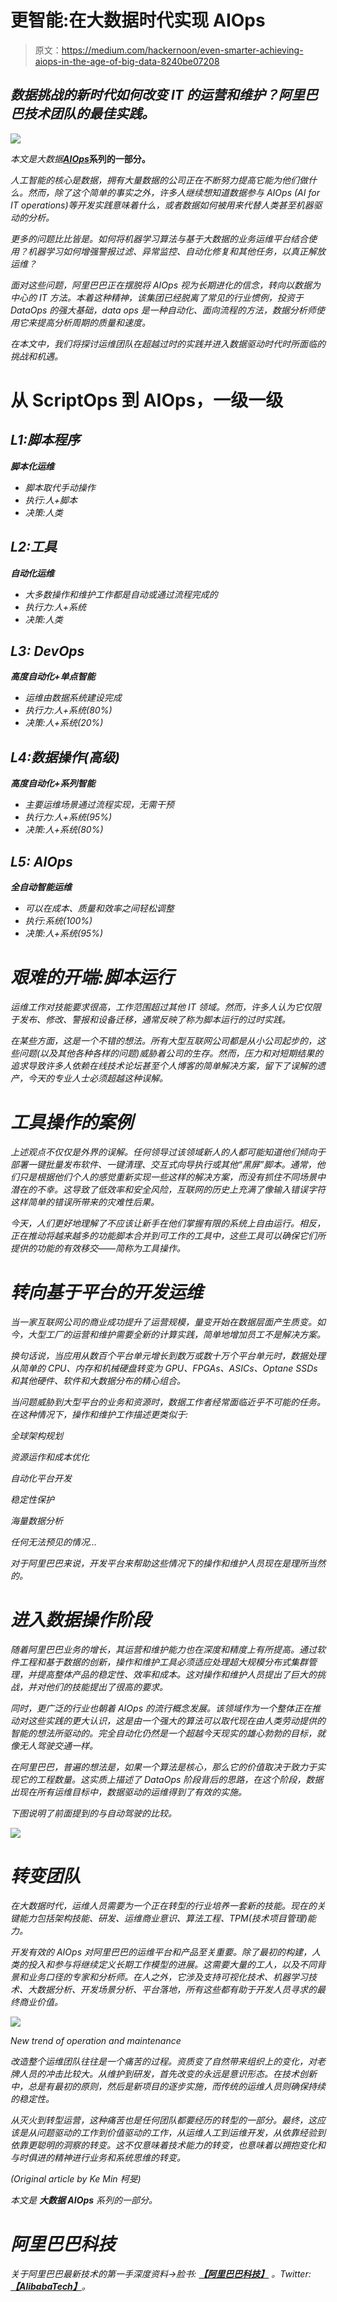 # 更智能:在大数据时代实现 AIOps

> 原文：<https://medium.com/hackernoon/even-smarter-achieving-aiops-in-the-age-of-big-data-8240be07208>

## *数据挑战的新时代如何改变 IT 的运营和维护？阿里巴巴技术团队的最佳实践。*

![](img/d8d5a9bf821f9135dd1e7c0d437acf38.png)

*本文是大数据*[***AIOps***](/@alitech_2017/aiops-for-big-data-from-alibaba-e147455f71dd)**系列的一部分。**

*人工智能的核心是数据，拥有大量数据的公司正在不断努力提高它能为他们做什么。然而，除了这个简单的事实之外，许多人继续想知道数据参与 AIOps (AI for IT operations)等开发实践意味着什么，或者数据如何被用来代替人类甚至机器驱动的分析。*

*更多的问题比比皆是。如何将机器学习算法与基于大数据的业务运维平台结合使用？机器学习如何增强警报过滤、异常监控、自动化修复和其他任务，以真正解放运维？*

*面对这些问题，阿里巴巴正在摆脱将 AIOps 视为长期进化的信念，转向以数据为中心的 IT 方法。本着这种精神，该集团已经脱离了常见的行业惯例，投资于 DataOps 的强大基础，data ops 是一种自动化、面向流程的方法，数据分析师使用它来提高分析周期的质量和速度。*

*在本文中，我们将探讨运维团队在超越过时的实践并进入数据驱动时代时所面临的挑战和机遇。*

# **从 ScriptOps 到 AIOps，一级一级**

## *L1:脚本程序*

***脚本化运维***

*   *脚本取代手动操作*
*   *执行:人+脚本*
*   *决策:人类*

## *L2:工具*

***自动化运维***

*   *大多数操作和维护工作都是自动或通过流程完成的*
*   *执行力:人+系统*
*   *决策:人类*

## *L3: DevOps*

***高度自动化+单点智能***

*   *运维由数据系统建设完成*
*   *执行力:人+系统(80%)*
*   *决策:人+系统(20%)*

## *L4:数据操作(高级)*

***高度自动化+系列智能***

*   *主要运维场景通过流程实现，无需干预*
*   *执行力:人+系统(95%)*
*   *决策:人+系统(80%)*

## *L5: AIOps*

***全自动智能运维***

*   *可以在成本、质量和效率之间轻松调整*
*   *执行:系统(100%)*
*   *决策:人+系统(95%)*

# *艰难的开端:脚本运行*

*运维工作对技能要求很高，工作范围超过其他 IT 领域。然而，许多人认为它仅限于发布、修改、警报和设备迁移，通常反映了称为脚本运行的过时实践。*

*在某些方面，这是一个不错的想法。所有大型互联网公司都是从小公司起步的，这些问题(以及其他各种各样的问题)威胁着公司的生存。然而，压力和对短期结果的追求导致许多人依赖在线技术论坛甚至个人博客的简单解决方案，留下了误解的遗产，今天的专业人士必须超越这种误解。*

# *工具操作的案例*

*上述观点不仅仅是外界的误解。任何领导过该领域新人的人都可能知道他们倾向于部署一键批量发布软件、一键清理、交互式向导执行或其他“黑屏”脚本。通常，他们只是根据他们个人的感觉重新实现一些这样的解决方案，而没有抓住不同场景中潜在的不幸。这导致了低效率和安全风险，互联网的历史上充满了像输入错误字符这样简单的错误所带来的灾难性后果。*

*今天，人们更好地理解了不应该让新手在他们掌握有限的系统上自由运行。相反，正在推动将越来越多的功能脚本合并到可工作的工具中，这些工具可以确保它们所提供的功能的有效移交——简称为工具操作。*

# *转向基于平台的开发运维*

*当一家互联网公司的商业成功提升了运营规模，量变开始在数据层面产生质变。如今，大型工厂的运营和维护需要全新的计算实践，简单地增加员工不是解决方案。*

*换句话说，当应用从数百个平台单元增长到数万或数十万个平台单元时，数据处理从简单的 CPU、内存和机械硬盘转变为 GPU、FPGAs、ASICs、Optane SSDs 和其他硬件、软件和大数据分布的精心组合。*

*当问题威胁到大型平台的业务和资源时，数据工作者经常面临近乎不可能的任务。在这种情况下，操作和维护工作描述更类似于:*

*全球架构规划*

*资源运作和成本优化*

*自动化平台开发*

*稳定性保护*

*海量数据分析*

*任何无法预见的情况…*

*对于阿里巴巴来说，开发平台来帮助这些情况下的操作和维护人员现在是理所当然的。*

# *进入数据操作阶段*

*随着阿里巴巴业务的增长，其运营和维护能力也在深度和精度上有所提高。通过软件工程和基于数据的创新，操作和维护工具必须适应处理超大规模分布式集群管理，并提高整体产品的稳定性、效率和成本。这对操作和维护人员提出了巨大的挑战，并对他们的技能提出了很高的要求。*

*同时，更广泛的行业也朝着 AIOps 的流行概念发展。该领域作为一个整体正在推动对这些实践的更大认识，这是由一个强大的算法可以取代现在由人类劳动提供的智能的想法所驱动的。完全自动化仍然是一个超越今天现实的雄心勃勃的目标，就像无人驾驶交通一样。*

*在阿里巴巴，普遍的想法是，如果一个算法是核心，那么它的价值取决于致力于实现它的工程数量。这实质上描述了 DataOps 阶段背后的思路，在这个阶段，数据出现在所有运维目标中，数据驱动的运维得到了有效的实施。*

*下图说明了前面提到的与自动驾驶的比较。*

*![](img/ec9c9f12c0e6e62e742a7a7ce3382b37.png)*

# *转变团队*

*在大数据时代，运维人员需要为一个正在转型的行业培养一套新的技能。现在的关键能力包括架构技能、研发、运维商业意识、算法工程、TPM(技术项目管理)能力。*

*开发有效的 AIOps 对阿里巴巴的运维平台和产品至关重要。除了最初的构建，人类的投入和参与将继续定义长期工作模型的进展。这需要大量的工人，以及不同背景和业务口径的专家和分析师。在人之外，它涉及支持可视化技术、机器学习技术、大数据分析、开发场景分析、平台落地，所有这些都有助于开发人员寻求的最终商业价值。*

*![](img/6241f370f5022aeac2418902f445e14d.png)*

*New trend of operation and maintenance*

*改造整个运维团队往往是一个痛苦的过程。资质变了自然带来组织上的变化，对老牌人员的冲击比较大。从维护到研发，首先改变的永远是意识形态。在技术创新中，总是有最初的原则，然后是新项目的逐步实施，而传统的运维人员则确保持续的稳定性。*

*从灭火到转型运营，这种痛苦也是任何团队都要经历的转型的一部分。最终，这应该是从问题驱动的工作到价值驱动的工作，从运维人工到运维开发，从依靠经验到依靠更聪明的洞察的转变。这不仅意味着技术能力的转变，也意味着以拥抱变化和与时俱进的精神进行业务和系统思维的转变。*

*(Original article by Ke Min 柯旻)*

**本文是* ***大数据 AIOps*** *系列的一部分。**

# *阿里巴巴科技*

*关于阿里巴巴最新技术的第一手深度资料→脸书: [**【阿里巴巴科技】**](http://www.facebook.com/AlibabaTechnology) 。Twitter:[**【AlibabaTech】**](https://twitter.com/AliTech2017)。*